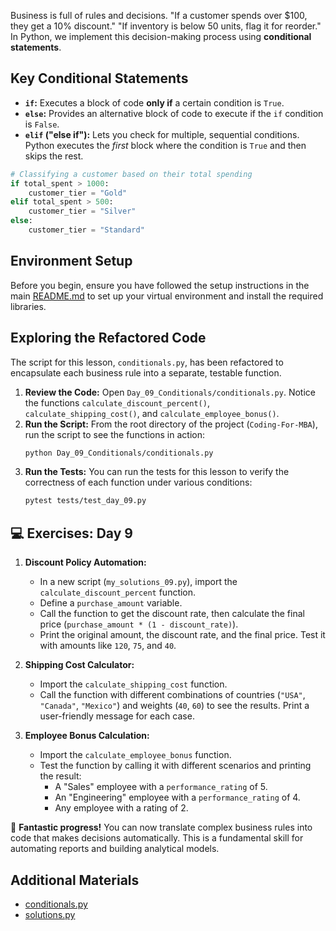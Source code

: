 Business is full of rules and decisions. "If a customer spends over $100, they get a 10% discount." "If inventory is below 50 units, flag it for reorder." In Python, we implement this decision-making process using **conditional statements**.

## Key Conditional Statements

- **`if`:** Executes a block of code **only if** a certain condition is `True`.
- **`else`:** Provides an alternative block of code to execute if the `if` condition is `False`.
- **`elif` ("else if"):** Lets you check for multiple, sequential conditions. Python executes the *first* block where the condition is `True` and then skips the rest.

```python
# Classifying a customer based on their total spending
if total_spent > 1000:
    customer_tier = "Gold"
elif total_spent > 500:
    customer_tier = "Silver"
else:
    customer_tier = "Standard"
```

## Environment Setup

Before you begin, ensure you have followed the setup instructions in the main [README.md](https://github.com/saint2706/Coding-For-MBA/blob/main/README.md) to set up your virtual environment and install the required libraries.

## Exploring the Refactored Code

The script for this lesson, `conditionals.py`, has been refactored to encapsulate each business rule into a separate, testable function.

1. **Review the Code:** Open `Day_09_Conditionals/conditionals.py`. Notice the functions `calculate_discount_percent()`, `calculate_shipping_cost()`, and `calculate_employee_bonus()`.
1. **Run the Script:** From the root directory of the project (`Coding-For-MBA`), run the script to see the functions in action:
   ```bash
   python Day_09_Conditionals/conditionals.py
   ```
1. **Run the Tests:** You can run the tests for this lesson to verify the correctness of each function under various conditions:
   ```bash
   pytest tests/test_day_09.py
   ```

## 💻 Exercises: Day 9

1. **Discount Policy Automation:**

   - In a new script (`my_solutions_09.py`), import the `calculate_discount_percent` function.
   - Define a `purchase_amount` variable.
   - Call the function to get the discount rate, then calculate the final price (`purchase_amount * (1 - discount_rate)`).
   - Print the original amount, the discount rate, and the final price. Test it with amounts like `120`, `75`, and `40`.

1. **Shipping Cost Calculator:**

   - Import the `calculate_shipping_cost` function.
   - Call the function with different combinations of countries (`"USA"`, `"Canada"`, `"Mexico"`) and weights (`40`, `60`) to see the results. Print a user-friendly message for each case.

1. **Employee Bonus Calculation:**

   - Import the `calculate_employee_bonus` function.
   - Test the function by calling it with different scenarios and printing the result:
     - A "Sales" employee with a `performance_rating` of 5.
     - An "Engineering" employee with a `performance_rating` of 4.
     - Any employee with a rating of 2.

🎉 **Fantastic progress!** You can now translate complex business rules into code that makes decisions automatically. This is a fundamental skill for automating reports and building analytical models.

## Additional Materials

- [conditionals.py](https://github.com/saint2706/Coding-For-MBA/blob/main/Day_09_Conditionals/conditionals.py)
- [solutions.py](https://github.com/saint2706/Coding-For-MBA/blob/main/Day_09_Conditionals/solutions.py)
